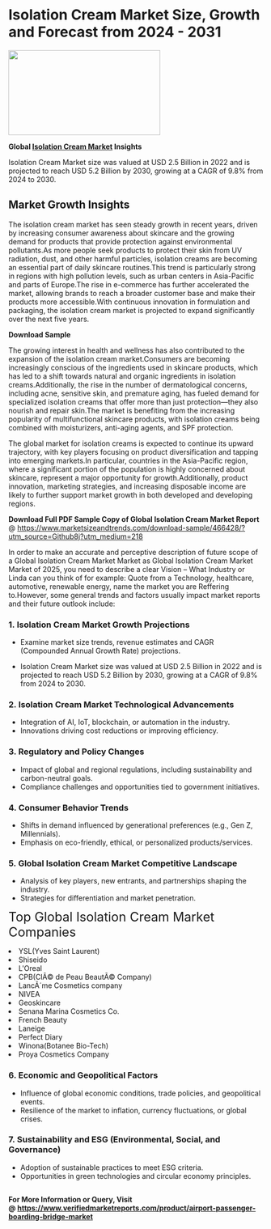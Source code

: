 <H1>Isolation Cream Market Size, Growth and Forecast from 2024 - 2031</H1><img class="aligncenter size-medium wp-image-584254" src="https://thirdeyenews.in/wp-content/uploads/2024/09/Global-Market-Research-300x168.jpeg" alt="" width="300" height="168" /><p><strong>Global&nbsp;<a href="https://www.marketsizeandtrends.com/download-sample/466428/?utm_source=Github8j?utm_medium=218">Isolation Cream Market</a> Insights</strong></p><p>Isolation Cream Market size was valued at USD 2.5 Billion in 2022 and is projected to reach USD 5.2 Billion by 2030, growing at a CAGR of 9.8% from 2024 to 2030.</p><p><h2>Market Growth Insights</h2> <p>The isolation cream market has seen steady growth in recent years, driven by increasing consumer awareness about skincare and the growing demand for products that provide protection against environmental pollutants.As more people seek products to protect their skin from UV radiation, dust, and other harmful particles, isolation creams are becoming an essential part of daily skincare routines.This trend is particularly strong in regions with high pollution levels, such as urban centers in Asia-Pacific and parts of Europe.The rise in e-commerce has further accelerated the market, allowing brands to reach a broader customer base and make their products more accessible.With continuous innovation in formulation and packaging, the isolation cream market is projected to expand significantly over the next five years.</p> <p><strong>Download Sample</strong></p> <p>The growing interest in health and wellness has also contributed to the expansion of the isolation cream market.Consumers are becoming increasingly conscious of the ingredients used in skincare products, which has led to a shift towards natural and organic ingredients in isolation creams.Additionally, the rise in the number of dermatological concerns, including acne, sensitive skin, and premature aging, has fueled demand for specialized isolation creams that offer more than just protection—they also nourish and repair skin.The market is benefiting from the increasing popularity of multifunctional skincare products, with isolation creams being combined with moisturizers, anti-aging agents, and SPF protection.</p> <p>The global market for isolation creams is expected to continue its upward trajectory, with key players focusing on product diversification and tapping into emerging markets.In particular, countries in the Asia-Pacific region, where a significant portion of the population is highly concerned about skincare, represent a major opportunity for growth.Additionally, product innovation, marketing strategies, and increasing disposable income are likely to further support market growth in both developed and developing regions.</p> <p><span class=""><strong>Download Full PDF Sample Copy of Global Isolation Cream Market Report</strong> @ <a href="https://www.marketsizeandtrends.com/download-sample/466428/?utm_source=Github8j?utm_medium=218" target="_blank">https://www.marketsizeandtrends.com/download-sample/466428/?utm_source=Github8j?utm_medium=218</a></span></p><p>In order to make an accurate and perceptive description of future scope of a Global&nbsp;Isolation Cream Market Market as Global&nbsp;Isolation Cream Market Market of 2025, you need to describe a clear Vision &ndash; What Industry or Linda can you think of for example: Quote from a Technology, healthcare, automotive, renewable energy, name the market you are Reffering to.However, some general trends and factors usually impact market reports and their future outlook include:</p><h3>1.&nbsp;<strong>Isolation Cream Market Growth Projections</strong></h3><ul><li>Examine market size trends, revenue estimates and CAGR (Compounded Annual Growth Rate) projections.</li><li><p>Isolation Cream Market size was valued at USD 2.5 Billion in 2022 and is projected to reach USD 5.2 Billion by 2030, growing at a CAGR of 9.8% from 2024 to 2030.</p></li></ul><h3>2.&nbsp;<strong>Isolation Cream Market Technological Advancements</strong></h3><ul><li>Integration of AI, IoT, blockchain, or automation in the industry.</li><li>Innovations driving cost reductions or improving efficiency.</li></ul><h3>3.&nbsp;<strong>Regulatory and Policy Changes</strong></h3><ul><li>Impact of global and regional regulations, including sustainability and carbon-neutral goals.</li><li>Compliance challenges and opportunities tied to government initiatives.</li></ul><h3>4.&nbsp;<strong>Consumer Behavior Trends</strong></h3><ul><li>Shifts in demand influenced by generational preferences (e.g., Gen Z, Millennials).</li><li>Emphasis on eco-friendly, ethical, or personalized products/services.</li></ul><h3>5.&nbsp;<strong>Global Isolation Cream Market Competitive Landscape</strong></h3><ul><li>Analysis of key players, new entrants, and partnerships shaping the industry.</li><li>Strategies for differentiation and market penetration.</li></ul><p data-pm-slice="1 1 []"><span style="color: inherit; font-family: inherit; font-size: 25px;">Top Global Isolation Cream Market Companies</span></p><div class="" data-test-id=""><p><li>YSL(Yves Saint Laurent)</li><li> Shiseido</li><li> L'Oreal</li><li> CPB(ClÃ© de Peau BeautÃ© Company)</li><li> LancÃ´me Cosmetics company</li><li> NIVEA</li><li> Geoskincare</li><li> Senana Marina Cosmetics Co.</li><li> French Beauty</li><li> Laneige</li><li> Perfect Diary</li><li> Winona(Botanee Bio-Tech)</li><li> Proya Cosmetics Company</li></p></div><h3>6.&nbsp;<strong>Economic and Geopolitical Factors</strong></h3><ul><li>Influence of global economic conditions, trade policies, and geopolitical events.</li><li>Resilience of the market to inflation, currency fluctuations, or global crises.</li></ul><h3>7.&nbsp;<strong>Sustainability and ESG (Environmental, Social, and Governance)</strong></h3><ul><li>Adoption of sustainable practices to meet ESG criteria.</li><li>Opportunities in green technologies and circular economy principles.</li></ul><h2><strong style="font-size: 14px;">For More Information or Query, Visit @&nbsp;</strong><a style="background-color: #ffffff; font-size: 14px;" href="https://www.marketsizeandtrends.com/report/isolation-cream-market/" target="_blank">https://www.verifiedmarketreports.com/product/airport-passenger-boarding-bridge-market</a></h2>